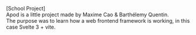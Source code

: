 [School Project]</br>
Apod is a little project made by Maxime  Cao & Barthélemy Quentin.</br>
The purpose was to learn how a web frontend framework is working, in this case Svelte 3 + vite.
